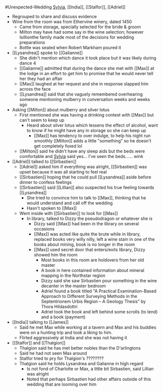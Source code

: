 #Unexpected-Wedding 
[Sylvia](PCs/Past/Sylvia.md), [[India]], [[Stalfor]], [[Adriel]]

- Regrouped to share and discuss evidence
- Wine from the room was from Ethervine winery, dated 1450
	- Came from storage, specially selected for the bride & groom
	- Milton may have had some say in the wine selection; however Isillionthe family made most of the decisions for wedding preparations
	- Bottle was sealed when Robert Markham poured it
- [[Lysandrea]] spoke to [[Galianne]]
	- She didn't mention which dance it took place but it was likely during dance 4
	- [[Galianne]] admitted that during the dance she met with [[Max]] at the lodge in an effort to get him to promise that he would never tell her they had an affair
	- [[Max]] laughed at her request and she in response slapped him across the face
	- [[Lysandrea]] said that she vaguely remembered overhearing someone mentioning mulberry in conversation weeks and weeks ago
- Asking [[Milton]] about mulberry and silver lotus
	- First mentioned she was having a drinking contest with [[Max]] but can't seem to keep up
		- Heard about silver lotus which lessens the effect of alcohol, want to know if he might have any in storage so she can keep up
			- [[Max]] has tendency to over indulge, to help his night run smoothly [[Milton]] adds a little "something" so he doesn't get completely foxed lol
	- [[Milton]] said he didn't have any sleep aids but the beds were comfortable and [Sylvia](PCs/Past/Sylvia.md) said yes... I've seen the beds...… wink
- [[Adriel]] talked to [[Sirbastien]]
	- [[Adriel]] asked him if everything was alright, [[Sirbastien]] was upset because it was all starting to feel real
	- [[Sirbastien]] hoping that he could pull [[Lysandrea]] aside before dinner to confess feelings
	- [[Sirbastien]] said [[Lillian]] also suspected his true feeling towards [[Lysandrea]]
		- She tried to convince him to talk to [[Max]], thinking that he would understand and call off the wedding
		- Hasn't spoken to [[Max]]
	- Went inside with [[Sirbastien]] to look for [[Max]]
		- In library, talked to Dizzy the pseudodragon or whatever she is
			- Dizzy said [[Max]] had been in the library on several occasions
			- [[Max]] was acted like quite the brute while in library, replaced books very willy nilly, left a wine stain in one of the books about mining, book is no longer in the room
			- [[Max]] used secret door that enters/exits library, Dizzy showed him the room
				- Most books in this room are holdovers from her old master
				- A book in here contained information about mineral mapping in the Northstar region
				- Dizzy said she saw Sirbastien pour something in the wine decanter in the master bedroom
				- Adriel found a book titled "A Practical Examination-Based Approach to Different Surveying Methods in the Septentrionem Urbis Region – A Geology Thesis” by Thora Hildasdottri
				- Adriel took the book and left behind some scrolls (to lend) and a book (payment)
- [[India]] talking to [[James]]
	- Said he met Max while working at a tavern and Max and his buddies were on a hunting trip and took a liking to him.
	- Flirted aggressively at India and she was not having it
- [[Stalfor]] and [[Thalgion]]
	- Thalgion said he has met better nobles than the D'arlingtons
	- Said he had not seen Max around
	- Stalfor tried to pry for Thalgion's ????????
	- Thalgion said he holds Lysandrea and Galianne in high regard
		- Is not fond of Charlotte or Max, a little bit Sirbastien, said Lillian was alright
		- Noted that perhaps Sirbastien had other affairs outside of this wedding that are looming over him